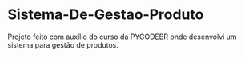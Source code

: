 # Sistema-De-Gestao-Produto
Projeto feito com auxílio do curso da PYCODEBR onde desenvolvi um sistema para gestão de produtos.
